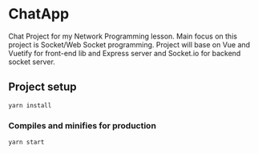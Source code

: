 # ChatApp
Chat Project for my Network Programming lesson. Main focus on this project is Socket/Web Socket programming.
Project will base on Vue and Vuetify for front-end lib and Express server and Socket.io for backend socket server.

## Project setup
```
yarn install
```
### Compiles and minifies for production
```
yarn start
```
